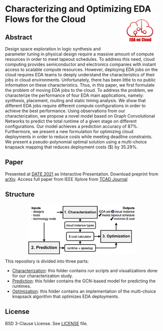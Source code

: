 # Characterizing and Optimizing EDA Flows for the Cloud <img align="right" width="25%" src="doc/img/eda-on-cloud.jpg">

## Abstract

Design space exploration in logic synthesis and parameter tuning in physical design require a massive amount of compute resources in order to meet tapeout schedules. To address this need, cloud computing provides semiconductor and electronics companies with instant access to scalable compute resources. However, deploying EDA jobs on the cloud requires EDA teams to deeply understand the characteristics of their jobs in cloud environments. Unfortunately, there has been little to no public information on these characteristics. Thus, in this paper, we first formulate the problem of moving EDA jobs to the cloud. To address the problem, we characterize the performance of four EDA main applications, namely: synthesis, placement, routing and static timing analysis. We show that different EDA jobs require different compute configurations in order to achieve the best performance. Using observations from our characterization, we propose a novel model based on Graph Convolutional Networks to predict the total runtime of a given stage on different configurations. Our model achieves a prediction accuracy of 87%. Furthermore, we present a new formulation for optimizing cloud deployments in order to reduce costs while meeting deadline constraints. We present a pseudo-polynomial optimal solution using a multi-choice knapsack mapping that reduces deployment costs ($) by 35.29%. 

## Paper

Presented at [DATE 2021](https://ieeexplore.ieee.org/document/9473977) as Interactive Presentation. Download preprint from [arXiv](http://arxiv.org/abs/2102.10800). Access full paper from IEEE Xplore from [TCAD Journal](https://ieeexplore.ieee.org/document/9576518)

## Structure

<img src="doc/img/eda-on-cloud-structure.jpg" width="70%" style="display: block;  margin: 0 auto;">

This repository is divided into three parts:

* [Characterization](1_characterization): this folder contains run scripts and visualizations done for our characterization study.
* [Prediction](2_prediction): this folder contains the GCN-based model for predicting the runtimes.
* [Optimization](3_optimization): this folder contains an implementation of the multi-choice knapsack algorithm that optimizes EDA deployments.

## License
BSD 3-Clause License. See [LICENSE](LICENSE) file.
